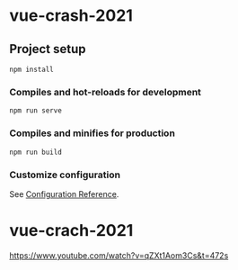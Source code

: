 # vue-crash-2021

## Project setup

```
npm install
```

### Compiles and hot-reloads for development

```
npm run serve
```

### Compiles and minifies for production

```
npm run build
```

### Customize configuration

See [Configuration Reference](https://cli.vuejs.org/config/).

# vue-crach-2021

https://www.youtube.com/watch?v=qZXt1Aom3Cs&t=472s
